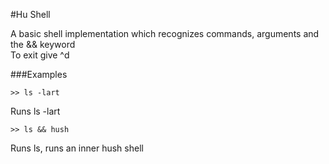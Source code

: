 #Hu Shell  

A basic shell implementation which recognizes commands, arguments and the && keyword  
To exit give ^d  

###Examples  

    >> ls -lart
Runs ls -lart

    >> ls && hush
Runs ls, runs an inner hush shell  
